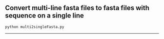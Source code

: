 ## Convert multi-line fasta files to fasta files with sequence on a single line

`python multi2singleFasta.py`

---
